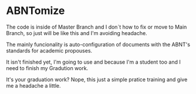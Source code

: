# ABNTomize

The code is inside of Master Branch and I don´t how to fix or move to Main Branch, so just will be like this and I'm avoiding headache.

The mainly funcionality is auto-configuration of documents with the ABNT's standards for academic propouses.

It isn't finished yet, I'm going to use and because I'm a student too and I need to finish my Gradution work.

It's your graduation work? Nope, this just a simple pratice training and give me a headache a little.
